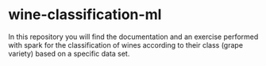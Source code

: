 # wine-classification-ml
In this repository you will find the documentation and an exercise performed with spark for the classification of wines according to their class (grape variety) based on a specific data set.
